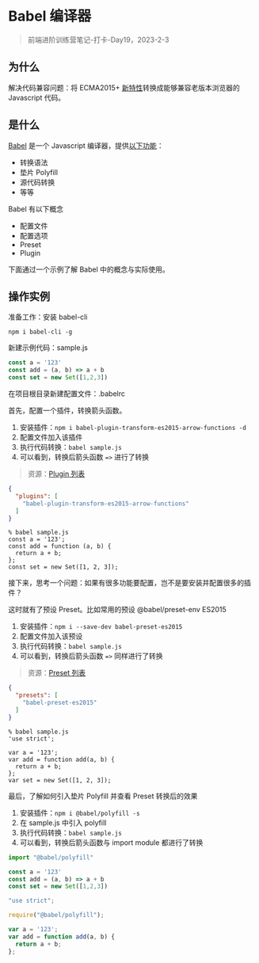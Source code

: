 # Babel 编译器

> 前端进阶训练营笔记-打卡-Day19，2023-2-3

## 为什么

解决代码兼容问题：将 ECMA2015+ [新特性](https://babeljs.io/docs/en/learn.html)转换成能够兼容老版本浏览器的 Javascript 代码。

## 是什么

[Babel](https://babeljs.io/) 是一个 Javascript 编译器，提供[以下功能](https://babeljs.io/docs/en/)：

* 转换语法
* 垫片 Polyfill
* 源代码转换
* 等等

Babel 有以下概念

* 配置文件
* 配置选项
* Preset
* Plugin

下面通过一个示例了解 Babel 中的概念与实际使用。

## 操作实例

准备工作：安装 babel-cli

```shell
npm i babel-cli -g
```

新建示例代码：sample.js

```js
const a = '123'
const add = (a, b) => a + b
const set = new Set([1,2,3])
```

在项目根目录新建配置文件：.babelrc

首先，配置一个插件，转换箭头函数。

1. 安装插件：`npm i babel-plugin-transform-es2015-arrow-functions -d`
2. 配置文件加入该插件
3. 执行代码转换：`babel sample.js`
4. 可以看到，转换后箭头函数 `=>` 进行了转换

> 资源：[Plugin 列表](https://babeljs.io/docs/en/plugins-list)

```json
{
  "plugins": [
    "babel-plugin-transform-es2015-arrow-functions"
  ]
}
```

```shell
% babel sample.js
const a = '123';
const add = function (a, b) {
  return a + b;
};
const set = new Set([1, 2, 3]);
```

接下来，思考一个问题：如果有很多功能要配置，岂不是要安装并配置很多的插件？

这时就有了预设 Preset。比如常用的预设 @babel/preset-env ES2015

1. 安装插件：`npm i --save-dev babel-preset-es2015`
2. 配置文件加入该预设
3. 执行代码转换：`babel sample.js`
4. 可以看到，转换后箭头函数 `=>` 同样进行了转换

> 资源：[Preset 列表](https://babeljs.io/docs/en/presets)

```json
{
  "presets": [
    "babel-preset-es2015"
  ]
}
```

```shell
% babel sample.js
'use strict';

var a = '123';
var add = function add(a, b) {
  return a + b;
};
var set = new Set([1, 2, 3]);
```

最后，了解如何引入垫片 Polyfill 并查看 Preset 转换后的效果

1. 安装插件：`npm i @babel/polyfill -s`
2. 在 sample.js 中引入 polyfill
3. 执行代码转换：`babel sample.js`
4. 可以看到，转换后箭头函数与 import module 都进行了转换

```js
import "@babel/polyfill"

const a = '123'
const add = (a, b) => a + b
const set = new Set([1,2,3])
```

```js
"use strict";

require("@babel/polyfill");

var a = '123';
var add = function add(a, b) {
  return a + b;
};
```
